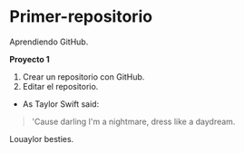 # Primer-repositorio
Aprendiendo GitHub.

**Proyecto 1**
1. Crear un repositorio con GitHub.
2. Editar el repositorio.
* As Taylor Swift said: 
>'Cause darling I'm a nightmare, dress like a daydream.

Louaylor besties.

